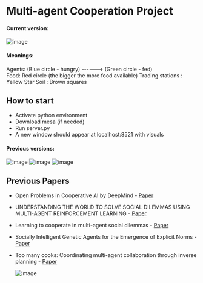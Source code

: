 # Multi-agent Cooperation Project

#### Current version:  
  
![image](https://github.com/camillemolina1/Ind_project/assets/98462350/5a436af7-87d4-4cf9-ace2-f9190098f05a)
  
#### Meanings:  
Agents: (Blue circle - hungry)  ------>  (Green circle - fed)   
Food: Red circle (the bigger the more food available)
Trading stations : Yellow Star
Soil : Brown squares

## How to start

+ Activate python environment
+ Download mesa (if needed)
+ Run server.py
+ A new window should appear at localhost:8521 with visuals

#### Previous versions:  
  
![image](https://github.com/camillemolina1/Ind_project/assets/98462350/7d7b4b65-a425-460b-bcbd-7dd81652c061)
![image](https://github.com/camillemolina1/Ind_project/assets/98462350/02b0d9ae-38c3-42d7-97ac-6cbb86173d20)
![image](https://github.com/camillemolina1/Ind_project/assets/98462350/c46c1c31-4093-4ca2-a8a9-a202241c6e43)


## Previous Papers

+ Open Problems in Cooperative AI by DeepMind - [Paper](https://arxiv.org/pdf/2012.08630.pdf)  
+ UNDERSTANDING THE WORLD TO SOLVE SOCIAL DILEMMAS USING MULTI-AGENT REINFORCEMENT LEARNING - [Paper](https://arxiv.org/pdf/2305.11358.pdf)
+ Learning to cooperate in multi-agent social dilemmas - [Paper](https://www.researchgate.net/publication/221456198_Learning_to_cooperate_in_multi-agent_social_dilemmas)
+ Socially Intelligent Genetic Agents for the Emergence of Explicit Norms - [Paper](https://niravajmeri.github.io/docs/IJCAI22-SIGA.pdf)
+ Too many cooks: Coordinating multi-agent collaboration through inverse planning - [Paper](https://dspace.mit.edu/bitstream/handle/1721.1/138369/0157.pdf?sequence=2&isAllowed=y)
    
  
    ![image](https://github.com/camillemolina1/Ind_project/assets/98462350/9ce96e66-06f6-4330-8e6e-9b4d9eaaf264)

